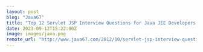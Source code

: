 ```yaml
---
layout: post
blog: "Java67"
title: "Top 12 Servlet JSP Interview Questions for Java JEE Developers in 2023"
date: 2023-09-12T15:22:00Z
image: images/java.png
remote_url: "http://www.java67.com/2012/10/servlet-jsp-interview-questions-answer-faq-experience.html"
---
```

